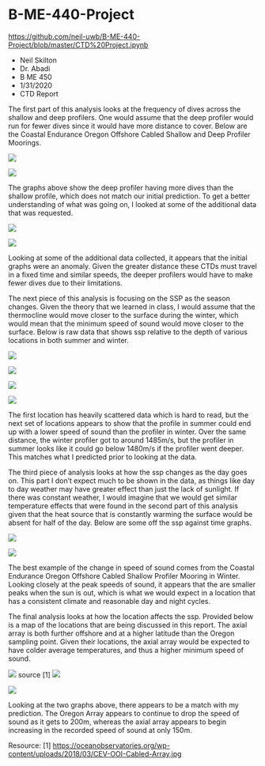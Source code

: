 # B-ME-440-Project
https://github.com/neil-uwb/B-ME-440-Project/blob/master/CTD%20Project.ipynb


- Neil Skilton
- Dr. Abadi
- B ME 450
- 1/31/2020
- CTD Report

The first part of this analysis looks at the frequency of dives across the shallow and deep profilers. One would assume that the deep profiler would run for fewer dives since it would have more distance to cover. Below are the Coastal Endurance Oregon Offshore Cabled Shallow and Deep Profiler Moorings.

![](https://github.com/neil-uwb/B-ME-440-Project/blob/master/Coastal%20Endurance%20Oregon%20Offshore%20Cabled%20Shallow%20Profiler%20Mooring/CEOOCSPM_SSP_Time_Winter.PNG)

![](https://github.com/neil-uwb/B-ME-440-Project/blob/master/Coastal%20Endurance%20Oregon%20Offshore%20Cabled%20Deep%20Profiler%20Mooring/CEOOCDPM_SSP_Time_Winter.PNG)

The graphs above show the deep profiler having more dives than the shallow profile, which does not match our initial prediction. To get a better understanding of what was going on, I looked at some of the additional data that was requested.

![](https://github.com/neil-uwb/B-ME-440-Project/blob/master/Cabled%20Array%20Oregon%20Slope%20Base%20Shallow%20Profiler/CAOSBSP_SSP_Time_Winter.PNG)

![](https://github.com/neil-uwb/B-ME-440-Project/blob/master/Cabled%20Array%20Oregon%20Slope%20Base%20Deep%20Profiler/CAOSBDP_SSP_Time_Winter.PNG)

Looking at some of the additional data collected, it appears that the initial graphs were an anomaly. Given the greater distance these CTDs must travel in a fixed time and similar speeds, the deeper profilers would have to make fewer dives due to their limitations. 

The next piece of this analysis is focusing on the SSP as the season changes. Given the theory that we learned in class, I would assume that the thermocline would move closer to the surface during the winter, which would mean that the minimum speed of sound would move closer to the surface. Below is raw data that shows ssp relative to the depth of various locations in both summer and winter.

![](https://github.com/neil-uwb/B-ME-440-Project/blob/master/Cabled%20Array%20Axial%20Base%20Shallow%20Profiler/CAABSP_SSP_Depth_Winter.PNG)

![](https://github.com/neil-uwb/B-ME-440-Project/blob/master/Cabled%20Array%20Axial%20Base%20Shallow%20Profiler/CAABSP_SSP_Depth_Summer.PNG)

![](https://github.com/neil-uwb/B-ME-440-Project/blob/master/Cabled%20Array%20Oregon%20Slope%20Base%20Shallow%20Profiler/CAOSBSP_SSP_Depth_Winter.PNG)

![](https://github.com/neil-uwb/B-ME-440-Project/blob/master/Cabled%20Array%20Oregon%20Slope%20Base%20Shallow%20Profiler/CAOSBSP_SSP_Depth_Summer.PNG)

The first location has heavily scattered data which is hard to read, but the next set of locations appears to show that the profile in summer could end up with a lower speed of sound than the profiler in winter. Over the same distance, the winter profiler got to around 1485m/s, but the profiler in summer looks like it could go below 1480m/s if the profiler went deeper. This matches what I predicted prior to looking at the data.
	
The third piece of analysis looks at how the ssp changes as the day goes on. This part I don’t expect much to be shown in the data, as things like day to day weather may have greater effect than just the lack of sunlight. If there was constant weather, I would imagine that we would get similar temperature effects that were found in the second part of this analysis given that the heat source that is constantly warming the surface would be absent for half of the day. Below are some off the ssp against time graphs. 

![](https://github.com/neil-uwb/B-ME-440-Project/blob/master/Coastal%20Endurance%20Oregon%20Offshore%20Cabled%20Deep%20Profiler%20Mooring/CEOOCDPM_SSP_Time_Winter.PNG)

![](https://github.com/neil-uwb/B-ME-440-Project/blob/master/Coastal%20Endurance%20Oregon%20Offshore%20Cabled%20Shallow%20Profiler%20Mooring/CEOOCSPM_SSP_Time_Winter.PNG)
	
The best example of the change in speed of sound comes from the Coastal Endurance Oregon Offshore Cabled Shallow Profiler Mooring in Winter. Looking closely at the peak speeds of sound, it appears that the are smaller peaks when the sun is out, which is what we would expect in a location that has a consistent climate and reasonable day and night cycles.
	
The final analysis looks at how the location affects the ssp. Provided below is a map of the locations that are being discussed in this report. The axial array is both further offshore and at a higher latitude than the Oregon sampling point. Given their locations, the axial array would be expected to have colder average temperatures, and thus a higher minimum speed of sound.
	
![](https://github.com/neil-uwb/B-ME-440-Project/blob/master/Locations.png)
source [1]
![](https://github.com/neil-uwb/B-ME-440-Project/blob/master/Cabled%20Array%20Axial%20Base%20Shallow%20Profiler/CAABSP_AvgSSP_Depth_Summer.PNG)

![](https://github.com/neil-uwb/B-ME-440-Project/blob/master/Cabled%20Array%20Oregon%20Slope%20Base%20Shallow%20Profiler/CAOSBSP_AvgSSP_Depth_Summer.PNG)

Looking at the two graphs above, there appears to be a match with my prediction. The Oregon Array appears to continue to drop the speed of sound as it gets to 200m, whereas the axial array appears to begin increasing in the recorded speed of sound at only 150m.

Resource:
[1]	https://oceanobservatories.org/wp-content/uploads/2018/03/CEV-OOI-Cabled-Array.jpg
